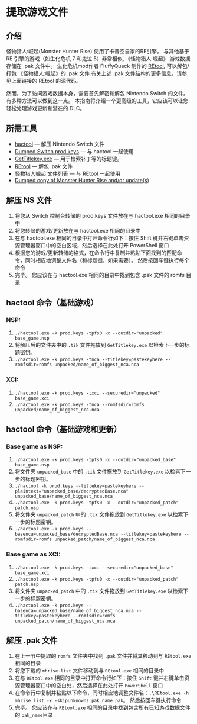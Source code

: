 # 提取游戏文件

## 介绍

怪物猎人:崛起(Monster Hunter Rise) 使用了卡普空自家的RE引擎。 与其他基于 RE 引擎的游戏（如生化危机 7 和鬼泣 5）非常相似, 《怪物猎人:崛起》 游戏数据存储在 .pak 文件中。 生化危机mod作者 FluffyQuack 制作的 [REtool](https://residentevilmodding.boards.net/thread/10567/pak-tex-editing-tool), 可以解包/打包 《怪物猎人:崛起》的 .pak 文件.有关上述 .pak 文件结构的更多信息，请参见上面链接的 REtool 的源代码。

然而，为了访问游戏数据本身，需要首先解密和解包 Nintendo Switch 的文件。 有多种方法可以做到这一点。 本指南将介绍一个更高级的工具，它应该可以让您轻松处理游戏更新和潜在的 DLC。


## 所需工具

- [hactool](https://github.com/SciresM/hactool/releases/latest "hactool") — 解压 Nintendo Switch 文件
- [Dumped Switch prod.keys](https://yuzu-emu.org/help/quickstart/#dumping-prod-keys-and-title-keys "Dumped Switch prod.keys") — 与 hactool 一起使用
- [GetTitlekey.exe](https://github.com/mhvuze/MonsterHunterRiseModding/raw/main/files/GetTitlekey.exe "GetTitlekey.exe") — 用于检索补丁等的标题键。
- [REtool](https://residentevilmodding.boards.net/thread/10567/pak-tex-editing-tool "REtool") — 解包 .pak 文件
- [怪物猎人崛起 文件列表](https://github.com/mhvuze/MonsterHunterRiseModding/raw/main/files/mhrise.list "File list for Monster Hunter Rise") — 与 REtool 一起使用
- [Dumped copy of Monster Hunter Rise and/or update(s)](https://yuzu-emu.org/help/quickstart/#dumping-cartridge-games "Dumped copy of Monster Hunter Rise and/or update(s)")


## 解压 NS 文件

1. 将您从 Switch 控制台转储的 prod.keys 文件放在与 hactool.exe 相同的目录中
2. 将您转储的游戏/更新放在与 hactool.exe 相同的目录中
3. 在与 hactool.exe 相同的目录中打开命令行如下：按住 Shift 键并右键单击资源管理器窗口中的空白区域，然后选择在此处打开 PowerShell 窗口
4. 根据您的游戏/更新转储的格式，在命令行中复制并粘贴下面找到的匹配命令，同时相应地调整文件名（和标题键，如果需要）。 然后按回车键执行每个命令
5. 完毕。 您应该在与 hactool.exe 相同的目录中找到包含 .pak 文件的 romfs 目录

## hactool 命令（基础游戏）

### NSP:

1. `./hactool.exe -k prod.keys -tpfs0 -x --outdir="unpacked" base_game.nsp`
2. 将解压后的文件夹中的 `.tik` 文件拖放到 `GetTitlekey.exe` 以检索下一步的标题密钥。
3. `./hactool.exe -k prod.keys -tnca --titlekey=pastekeyhere --romfsdir=romfs unpacked/name_of_biggest_nca.nca`

### XCI:

1. `./hactool.exe -k prod.keys -txci --securedir="unpacked" base_game.xci`
2. `./hactool.exe -k prod.keys -tnca --romfsdir=romfs unpacked/name_of_biggest_nca.nca`


## hactool 命令（基础游戏和更新）

### Base game as NSP:

1. `./hactool.exe -k prod.keys -tpfs0 -x --outdir="unpacked_base" base_game.nsp`
2. 将文件夹 `unpacked_base` 中的 `.tik` 文件拖放到 `GetTitlekey.exe` 以检索下一步的标题密钥。
3. `./hactool -k prod.keys --titlekey=pastekeyhere --plaintext="unpacked_base/decryptedBase.nca" unpacked_base/name_of_biggest_nca.nca`
4. `./hactool.exe -k prod.keys -tpfs0 -x --outdir="unpacked_patch" patch.nsp`
5. 将文件夹 `unpacked_patch` 中的 `.tik` 文件拖放到 `GetTitlekey.exe` 以检索下一步的标题密钥。
6. `./hactool.exe -k prod.keys --basenca=unpacked_base/decryptedBase.nca --titlekey=pastekeyhere --romfsdir=romfs unpacked_patch/name_of_biggest_nca.nca`

### Base game as XCI:

1. `./hactool.exe -k prod.keys -txci --securedir="unpacked_base" base_game.xci`
2. `./hactool.exe -k prod.keys -tpfs0 -x --outdir="unpacked_patch" patch.nsp`
3. 将文件夹 `unpacked_patch` 中的 `.tik` 文件拖放到 `GetTitlekey.exe` 以检索下一步的标题密钥。
4. `./hactool.exe -k prod.keys --basenca=unpacked_base/name_of_biggest_nca.nca --titlekey=pastekeyhere --romfsdir=romfs unpacked_patch/name_of_biggest_nca.nca`

## 解压 .pak 文件
1. 在上一节中提取的 `romfs` 文件夹中找到 `.pak` 文件并将其移动到与 `REtool.exe` 相同的目录
2. 将您下载的 `mhrise.list` 文件移动到与 `REtool.exe` 相同的目录中
3. 在与 `REtool.exe` 相同的目录中打开命令行如下：按住 `Shift` 键并右键单击资源管理器窗口中的空白处，然后选择在此处打开 `PowerShell` 窗口
4. 在命令行中复制并粘贴以下命令，同时相应地调整文件名：`.\REtool.exe -h mhrise.list -x -skipUnknowns pak_name.pak`。 然后按回车键执行命令
5. 完毕。 您应该在与 `REtool.exe` 相同的目录中找到包含所有已知游戏数据文件的 `pak_name`目录